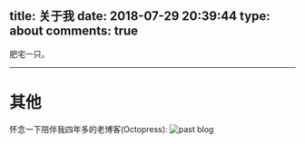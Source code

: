title: 关于我
date: 2018-07-29 20:39:44
type: about
comments: true
---

肥宅一只。

---

# 其他
怀念一下陪伴我四年多的老博客(Octopress):
![past blog](https://zblog-static.oss-cn-hangzhou.aliyuncs.com/octopress.gif)